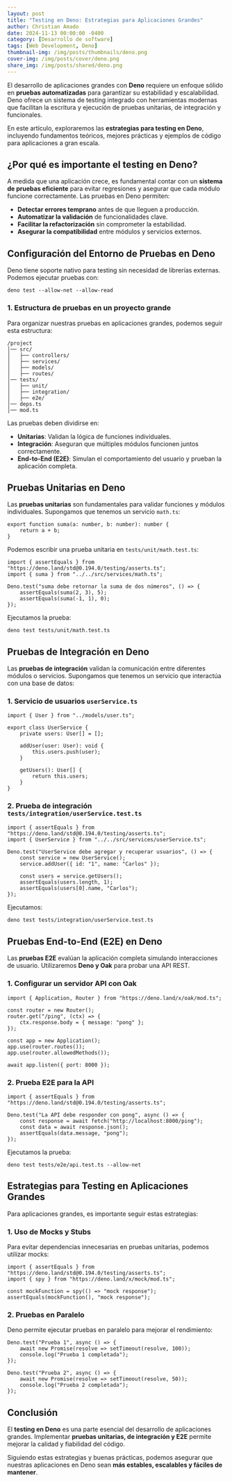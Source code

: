 ```yaml
---
layout: post
title: "Testing en Deno: Estrategias para Aplicaciones Grandes"
author: Christian Amado
date: 2024-11-13 00:00:00 -0400
category: [Desarrollo de software]
tags: [Web Development, Deno]
thumbnail-img: /img/posts/thumbnails/deno.png
cover-img: /img/posts/cover/deno.png
share_img: /img/posts/shared/deno.png
---
```


El desarrollo de aplicaciones grandes con **Deno** requiere un enfoque sólido en **pruebas automatizadas** para garantizar su estabilidad y escalabilidad. Deno ofrece un sistema de testing integrado con herramientas modernas que facilitan la escritura y ejecución de pruebas unitarias, de integración y funcionales. 

En este artículo, exploraremos las **estrategias para testing en Deno**, incluyendo fundamentos teóricos, mejores prácticas y ejemplos de código para aplicaciones a gran escala.

<!--more-->

## ¿Por qué es importante el testing en Deno?

A medida que una aplicación crece, es fundamental contar con un **sistema de pruebas eficiente** para evitar regresiones y asegurar que cada módulo funcione correctamente. Las pruebas en Deno permiten:

- **Detectar errores temprano** antes de que lleguen a producción.
- **Automatizar la validación** de funcionalidades clave.
- **Facilitar la refactorización** sin comprometer la estabilidad.
- **Asegurar la compatibilidad** entre módulos y servicios externos.

## Configuración del Entorno de Pruebas en Deno

Deno tiene soporte nativo para testing sin necesidad de librerías externas. Podemos ejecutar pruebas con:

```
deno test --allow-net --allow-read
```

### **1. Estructura de pruebas en un proyecto grande**

Para organizar nuestras pruebas en aplicaciones grandes, podemos seguir esta estructura:

```
/project
│── src/
│   ├── controllers/
│   ├── services/
│   ├── models/
│   ├── routes/
│── tests/
│   ├── unit/
│   ├── integration/
│   ├── e2e/
│── deps.ts
│── mod.ts
```

Las pruebas deben dividirse en:
- **Unitarias**: Validan la lógica de funciones individuales.
- **Integración**: Aseguran que múltiples módulos funcionen juntos correctamente.
- **End-to-End (E2E)**: Simulan el comportamiento del usuario y prueban la aplicación completa.

## Pruebas Unitarias en Deno

Las **pruebas unitarias** son fundamentales para validar funciones y módulos individuales. Supongamos que tenemos un servicio `math.ts`:

```
export function suma(a: number, b: number): number {
    return a + b;
}
```

Podemos escribir una prueba unitaria en `tests/unit/math.test.ts`:

```
import { assertEquals } from "https://deno.land/std@0.194.0/testing/asserts.ts";
import { suma } from "../../src/services/math.ts";

Deno.test("suma debe retornar la suma de dos números", () => {
    assertEquals(suma(2, 3), 5);
    assertEquals(suma(-1, 1), 0);
});
```

Ejecutamos la prueba:
```
deno test tests/unit/math.test.ts
```

## Pruebas de Integración en Deno

Las **pruebas de integración** validan la comunicación entre diferentes módulos o servicios. Supongamos que tenemos un servicio que interactúa con una base de datos:

### **1. Servicio de usuarios `userService.ts`**

```
import { User } from "../models/user.ts";

export class UserService {
    private users: User[] = [];

    addUser(user: User): void {
        this.users.push(user);
    }

    getUsers(): User[] {
        return this.users;
    }
}
```

### **2. Prueba de integración `tests/integration/userService.test.ts`**

```
import { assertEquals } from "https://deno.land/std@0.194.0/testing/asserts.ts";
import { UserService } from "../../src/services/userService.ts";

Deno.test("UserService debe agregar y recuperar usuarios", () => {
    const service = new UserService();
    service.addUser({ id: "1", name: "Carlos" });
    
    const users = service.getUsers();
    assertEquals(users.length, 1);
    assertEquals(users[0].name, "Carlos");
});
```

Ejecutamos:
```bash
deno test tests/integration/userService.test.ts
```

## Pruebas End-to-End (E2E) en Deno

Las **pruebas E2E** evalúan la aplicación completa simulando interacciones de usuario. Utilizaremos **Deno y Oak** para probar una API REST.

### **1. Configurar un servidor API con Oak**

```
import { Application, Router } from "https://deno.land/x/oak/mod.ts";

const router = new Router();
router.get("/ping", (ctx) => {
    ctx.response.body = { message: "pong" };
});

const app = new Application();
app.use(router.routes());
app.use(router.allowedMethods());

await app.listen({ port: 8000 });
```

### **2. Prueba E2E para la API**

```
import { assertEquals } from "https://deno.land/std@0.194.0/testing/asserts.ts";

Deno.test("La API debe responder con pong", async () => {
    const response = await fetch("http://localhost:8000/ping");
    const data = await response.json();
    assertEquals(data.message, "pong");
});
```

Ejecutamos la prueba:
```
deno test tests/e2e/api.test.ts --allow-net
```

## Estrategias para Testing en Aplicaciones Grandes

Para aplicaciones grandes, es importante seguir estas estrategias:

### **1. Uso de Mocks y Stubs**
Para evitar dependencias innecesarias en pruebas unitarias, podemos utilizar mocks:

```
import { assertEquals } from "https://deno.land/std@0.194.0/testing/asserts.ts";
import { spy } from "https://deno.land/x/mock/mod.ts";

const mockFunction = spy(() => "mock response");
assertEquals(mockFunction(), "mock response");
```

### **2. Pruebas en Paralelo**
Deno permite ejecutar pruebas en paralelo para mejorar el rendimiento:

```
Deno.test("Prueba 1", async () => {
    await new Promise(resolve => setTimeout(resolve, 100));
    console.log("Prueba 1 completada");
});

Deno.test("Prueba 2", async () => {
    await new Promise(resolve => setTimeout(resolve, 50));
    console.log("Prueba 2 completada");
});
```

## Conclusión

El **testing en Deno** es una parte esencial del desarrollo de aplicaciones grandes. Implementar **pruebas unitarias, de integración y E2E** permite mejorar la calidad y fiabilidad del código. 

Siguiendo estas estrategias y buenas prácticas, podemos asegurar que nuestras aplicaciones en Deno sean **más estables, escalables y fáciles de mantener**.